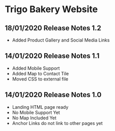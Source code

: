 # Trigo Bakery Website

## 18/01/2020 Release Notes 1.2
* Added Product Gallery and Social Media Links

## 14/01/2020 Release Notes 1.1
* Added Mobile Support
* Added Map to Contact Tile
* Moved CSS to external file

## 14/01/2020 Release Notes 1.0
* Landing HTML page ready 
* No Mobile Support Yet
* No Map Included Yet
* Anchor Links do not link to other pages yet

